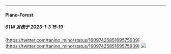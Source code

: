 

*****

####  Piano-Forest  
##### 611#       发表于 2023-1-3 15:19

[https://twitter.com/tanino_miho/status/1609742585169575939](https://twitter.com/tanino_miho/status/1609742585169575939)
<img src="https://p.sda1.dev/9/bb4d1b212d28634cc2cb545d4e951ad9/20230102_171337.jpg" referrerpolicy="no-referrer">

